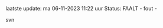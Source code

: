 laatste update: 
ma 06-11-2023 11:22   uur 
Status: FAALT - fout - 
<div class="service R">svn</div>